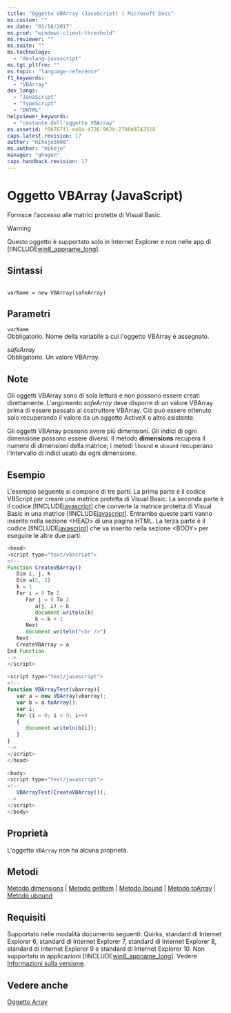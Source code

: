 ```yaml
---
title: "Oggetto VBArray (JavaScript) | Microsoft Docs"
ms.custom: ""
ms.date: "01/18/2017"
ms.prod: "windows-client-threshold"
ms.reviewer: ""
ms.suite: ""
ms.technology: 
  - "devlang-javascript"
ms.tgt_pltfrm: ""
ms.topic: "language-reference"
f1_keywords: 
  - "VBArray"
dev_langs: 
  - "JavaScript"
  - "TypeScript"
  - "DHTML"
helpviewer_keywords: 
  - "costante dell'oggetto VBArray"
ms.assetid: f0b767f1-ea8a-4726-962b-2708d4742518
caps.latest.revision: 17
author: "mikejo5000"
ms.author: "mikejo"
manager: "ghogen"
caps.handback.revision: 17
---
```

# Oggetto VBArray (JavaScript)
Fornisce l'accesso alle matrici protette di Visual Basic.  
  
> [!WARNING]
>  Questo oggetto è supportato solo in Internet Explorer e non nelle app di [!INCLUDE[win8_appname_long](../../javascript/includes/win8-appname-long-md.md)].  
  
## Sintassi  
  
```  
  
varName = new VBArray(safeArray)  
```  
  
## Parametri  
 `varName`  
 Obbligatorio. Nome della variabile a cui l'oggetto VBArray è assegnato.  
  
 *safeArray*  
 Obbligatorio. Un valore VBArray.  
  
## Note  
 Gli oggetti VBArray sono di sola lettura e non possono essere creati direttamente. L'argomento *safeArray* deve disporre di un valore VBArray prima di essere passato al costruttore VBArray. Ciò può essere ottenuto solo recuperando il valore da un oggetto ActiveX o altro esistente.  
  
 Gli oggetti VBArray possono avere più dimensioni. Gli indici di ogni dimensione possono essere diversi. Il metodo **dimensions** recupera il numero di dimensioni della matrice; i metodi `lbound` e `ubound` recuperano l'intervallo di indici usato da ogni dimensione.  
  
## Esempio  
 L'esempio seguente si compone di tre parti: La prima parte è il codice VBScript per creare una matrice protetta di Visual Basic. La seconda parte è il codice [!INCLUDE[javascript](../../javascript/includes/javascript-md.md)] che converte la matrice protetta di Visual Basic in una matrice [!INCLUDE[javascript](../../javascript/includes/javascript-md.md)]. Entrambe queste parti vanno inserite nella sezione \<HEAD\> di una pagina HTML. La terza parte è il codice [!INCLUDE[javascript](../../javascript/includes/javascript-md.md)] che va inserito nella sezione \<BODY\> per eseguire le altre due parti.  
  
```javascript  
<head>  
<script type="text/vbscript">  
<!--  
Function CreateVBArray()  
   Dim i, j, k  
   Dim a(2, 2)  
   k = 1  
   For i = 0 To 2  
      For j = 0 To 2  
         a(j, i) = k  
         document.writeln(k)  
         k = k + 1  
      Next  
      document.writeln("<br />")  
   Next  
   CreateVBArray = a  
End Function  
-->  
</script>  
  
<script type="text/javascript">  
<!--  
function VBArrayTest(vbarray){  
   var a = new VBArray(vbarray);  
   var b = a.toArray();  
   var i;  
   for (i = 0; i < 9; i++)   
   {  
      document.writeln(b[i]);  
   }  
}  
-->  
</script>  
</head>  
  
<body>  
<script type="text/javascript">  
<!--  
   VBArrayTest(CreateVBArray());  
-->  
</script>  
</body>  
```  
  
## Proprietà  
 L'oggetto `VBArray` non ha alcuna proprietà.  
  
## Metodi  
 [Metodo dimensions](../../javascript/reference/dimensions-method-vbarray-javascript.md) &#124; [Metodo getItem](../../javascript/reference/getitem-method-vbarray-javascript.md) &#124; [Metodo lbound](../../javascript/reference/lbound-method-vbarray-javascript.md) &#124; [Metodo toArray](../../javascript/reference/toarray-method-vbarray-javascript.md) &#124; [Metodo ubound](../../javascript/reference/ubound-method-vbarray-javascript.md)  
  
## Requisiti  
 Supportato nelle modalità documento seguenti: Quirks, standard di Internet Explorer 6, standard di Internet Explorer 7, standard di Internet Explorer 8, standard di Internet Explorer 9 e standard di Internet Explorer 10. Non supportato in applicazioni [!INCLUDE[win8_appname_long](../../javascript/includes/win8-appname-long-md.md)]. Vedere [Informazioni sulla versione](../../javascript/reference/javascript-version-information.md).  
  
## Vedere anche  
 [Oggetto Array](../../javascript/reference/array-object-javascript.md)